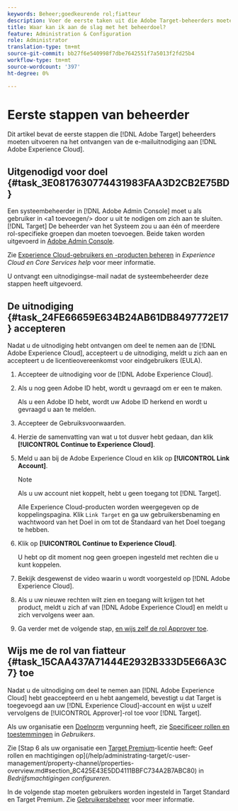 ```yaml
---
keywords: Beheer;goedkeurende rol;fiatteur
description: Voer de eerste taken uit die Adobe Target-beheerders moeten uitvoeren na ontvangst van de e-mailuitnodiging aan de Adobe Experience Cloud.
title: Waar kan ik aan de slag met het beheerdoel?
feature: Administration & Configuration
role: Administrator
translation-type: tm+mt
source-git-commit: bb27f6e540998f7dbe7642551f7a5013f2fd25b4
workflow-type: tm+mt
source-wordcount: '397'
ht-degree: 0%

---
```



# Eerste stappen van beheerder

Dit artikel bevat de eerste stappen die [!DNL Adobe Target] beheerders moeten uitvoeren na het ontvangen van de e-mailuitnodiging aan [!DNL Adobe Experience Cloud].

## Uitgenodigd voor doel {#task_3E0817630774431983FAA3D2CB2E75BD}

Een systeembeheerder in [!DNL Adobe Admin Console] moet u als gebruiker in &lt;a1 toevoegen/> door u uit te nodigen om zich aan te sluiten. [!DNL Target] De beheerder van het Systeem zou u aan één of meerdere rol-specifieke groepen dan moeten toevoegen. Beide taken worden uitgevoerd in [Adobe Admin Console](https://adminconsole.adobe.com).

Zie [Experience Cloud-gebruikers en -producten beheren](https://experienceleague.adobe.com/docs/core-services/interface/manage-users-and-products/admin-getting-started.html) in *Experience Cloud en Core Services help* voor meer informatie.

U ontvangt een uitnodigingse-mail nadat de systeembeheerder deze stappen heeft uitgevoerd.

## De uitnodiging {#task_24FE66659E634B24AB61DB8497772E17} accepteren

Nadat u de uitnodiging hebt ontvangen om deel te nemen aan de [!DNL Adobe Experience Cloud], accepteert u de uitnodiging, meldt u zich aan en accepteert u de licentieovereenkomst voor eindgebruikers (EULA).

1. Accepteer de uitnodiging voor de [!DNL Adobe Experience Cloud].
1. Als u nog geen Adobe ID hebt, wordt u gevraagd om er een te maken.

   Als u een Adobe ID hebt, wordt uw Adobe ID herkend en wordt u gevraagd u aan te melden.
1. Accepteer de Gebruiksvoorwaarden.
1. Herzie de samenvatting van wat u tot dusver hebt gedaan, dan klik **[!UICONTROL Continue to Experience Cloud]**.
1. Meld u aan bij de Adobe Experience Cloud en klik op **[!UICONTROL Link Account]**.

   >[!NOTE]
   >
   >Als u uw account niet koppelt, hebt u geen toegang tot [!DNL Target].

   Alle Experience Cloud-producten worden weergegeven op de koppelingspagina. Klik `Link Target` en ga uw gebruikersbenaming en wachtwoord van het Doel in om tot de Standaard van het Doel toegang te hebben.
1. Klik op **[!UICONTROL Continue to Experience Cloud]**.

   U hebt op dit moment nog geen groepen ingesteld met rechten die u kunt koppelen.
1. Bekijk desgewenst de video waarin u wordt voorgesteld op [!DNL Adobe Experience Cloud].
1. Als u uw nieuwe rechten wilt zien en toegang wilt krijgen tot het product, meldt u zich af van [!DNL Adobe Experience Cloud] en meldt u zich vervolgens weer aan.
1. Ga verder met de volgende stap, [en wijs zelf de rol Approver toe](/help/administrating-target/start-target.md#task_15CAA437A71444E2932B333D5E66A3C7).

## Wijs me de rol van fiatteur {#task_15CAA437A71444E2932B333D5E66A3C7} toe

Nadat u de uitnodiging om deel te nemen aan [!DNL Adobe Experience Cloud] hebt geaccepteerd en u hebt aangemeld, bevestigt u dat Target is toegevoegd aan uw [!DNL Experience Cloud]-account en wijst u uzelf vervolgens de [!UICONTROL Approver]-rol toe voor [!DNL Target].

Als uw organisatie een [Doelnorm](/help/c-intro/intro.md#section_ACD5EFF17AAB4E979CBEFA0145CCD905) vergunning heeft, zie [Specificeer rollen en toestemmingen](/help/administrating-target/c-user-management/c-user-management/user-management.md#roles-permissions) in *Gebruikers*.

Zie [Stap 6 als uw organisatie een [Target Premium](/help/c-intro/intro.md#premium)-licentie heeft: Geef rollen en machtigingen op](/help/administrating-target/c-user-management/property-channel/properties-overview.md#section_8C425E43E5DD4111BBFC734A2B7ABC80) in *Bedrijfsmachtigingen configureren*.

In de volgende stap moeten gebruikers worden ingesteld in Target Standard en Target Premium. Zie [Gebruikersbeheer](/help/administrating-target/c-user-management/user-management.md) voor meer informatie.